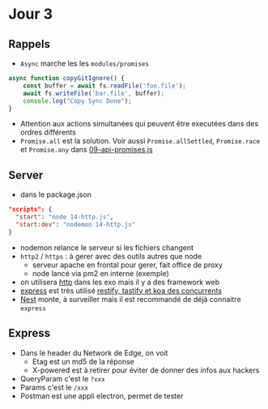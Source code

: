 # Jour 3

## Rappels
* `Async` marche les les `modules/promises`
``` javascript
async function copyGitIgnore() {
    const buffer = await fs.readFile('foo.file');
    await fs.writeFile('bar.file', buffer);
    console.log("Copy Sync Done");
}
```

* Attention aux actions simultanées qui peuvent être executées dans des ordres différents
* `Promise.all` est la solution. Voir aussi `Promise.allSettled`, `Promise.race` et `Promise.any` dans [09-api-promises.js](https://github.com/Italemyae/Formation-NodeJS/blob/master/API-Node/09-api-promises.js)

## Server

* dans le package.json
``` json
"scripts": {
  "start": "node 14-http.js",
  "start:dev": "nodemon 14-http.js"
}
```

* nodemon relance le serveur si les fichiers changent
* `http2` / `https` : à gerer avec des outils autres que node
    * serveur apache en frontal pour gerer, fait office de proxy
    * node lancé via pm2 en interne (exemple)
* on utilisera [http](https://nodejs.org/api/http.html#class-httpserver) dans les exo mais il y a des framework web
* [express](https://expressjs.com/) est très utilisé [restify, tastify et koa des concurrents](https://npmtrends.com/@nestjs/core-vs-express-vs-fastify-vs-koa)
* [Nest](https://nestjs.com/) monte, à surveiller mais il est recommandé de déjà connaitre `express`

## Express

* Dans le header du Network de Edge, on voit
  * Etag est un md5 de la réponse
  * X-powered est à retirer pour éviter de donner des infos aux hackers
* QueryParam c'est le `?xxx`
* Params c'est le `/xxx`
* Postman est une appli electron, permet de tester
